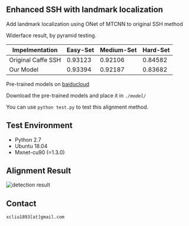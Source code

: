 ## Enhanced SSH with landmark localization

Add landmark localization using ONet of MTCNN to original SSH method

Widerface result, by pyramid testing.

| Impelmentation     | Easy-Set | Medium-Set | Hard-Set |
| ------------------ | -------- | ---------- | -------- |
| Original Caffe SSH | 0.93123  | 0.92106    | 0.84582  |
| Our Model          | 0.93394  | 0.92187    | 0.83682  |

Pre-trained models on [baiducloud](https://pan.baidu.com/s/1sghM7w1nN3j8-UHfBHo6rA) 

Download the pre-trained models and place it in *`./model/`*

You can use `python test.py` to test this alignment method.

## Test Environment

-   Python 2.7 
-   Ubuntu 18.04
-   Mxnet-cu90 (=1.3.0)

## Alignment Result
![detection result](https://raw.githubusercontent.com/deepinx/SSH_alignment/master/sample-images/detection_result.png)

## Contact

    xcliu1893[at]gmail.com
